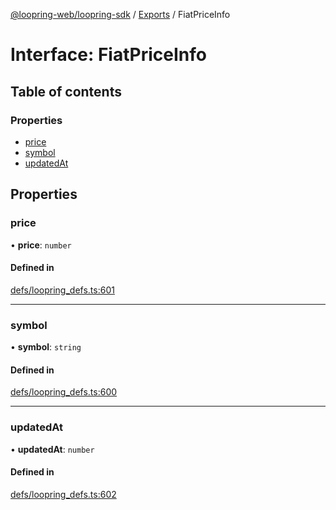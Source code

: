 [@loopring-web/loopring-sdk](../README.md) / [Exports](../modules.md) / FiatPriceInfo

# Interface: FiatPriceInfo

## Table of contents

### Properties

- [price](FiatPriceInfo.md#price)
- [symbol](FiatPriceInfo.md#symbol)
- [updatedAt](FiatPriceInfo.md#updatedat)

## Properties

### price

• **price**: `number`

#### Defined in

[defs/loopring_defs.ts:601](https://github.com/Loopring/loopring_sdk/blob/b7df545/src/defs/loopring_defs.ts#L601)

___

### symbol

• **symbol**: `string`

#### Defined in

[defs/loopring_defs.ts:600](https://github.com/Loopring/loopring_sdk/blob/b7df545/src/defs/loopring_defs.ts#L600)

___

### updatedAt

• **updatedAt**: `number`

#### Defined in

[defs/loopring_defs.ts:602](https://github.com/Loopring/loopring_sdk/blob/b7df545/src/defs/loopring_defs.ts#L602)
